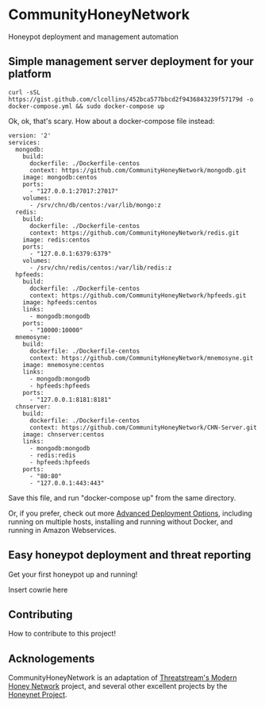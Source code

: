 CommunityHoneyNetwork
=====================

Honeypot deployment and management automation

## Simple management server deployment for your platform

```
curl -sSL https://gist.github.com/clcollins/452bca577bbcd2f9436843239f57179d -o docker-compose.yml && sudo docker-compose up
```

Ok, ok, that's scary.  How about a docker-compose file instead:

```
version: '2'
services:
  mongodb:
    build:
      dockerfile: ./Dockerfile-centos
      context: https://github.com/CommunityHoneyNetwork/mongodb.git
    image: mongodb:centos
    ports:
      - "127.0.0.1:27017:27017"
    volumes:
      - /srv/chn/db/centos:/var/lib/mongo:z
  redis:
    build:
      dockerfile: ./Dockerfile-centos
      context: https://github.com/CommunityHoneyNetwork/redis.git
    image: redis:centos
    ports:
      - "127.0.0.1:6379:6379"
    volumes:
      - /srv/chn/redis/centos:/var/lib/redis:z
  hpfeeds:
    build:
      dockerfile: ./Dockerfile-centos
      context: https://github.com/CommunityHoneyNetwork/hpfeeds.git
    image: hpfeeds:centos
    links:
      - mongodb:mongodb
    ports:
      - "10000:10000"
  mnemosyne:
    build:
      dockerfile: ./Dockerfile-centos
      context: https://github.com/CommunityHoneyNetwork/mnemosyne.git
    image: mnemosyne:centos
    links:
      - mongodb:mongodb
      - hpfeeds:hpfeeds
    ports:
      - "127.0.0.1:8181:8181"
  chnserver:
    build:
      dockerfile: ./Dockerfile-centos
      context: https://github.com/CommunityHoneyNetwork/CHN-Server.git
    image: chnserver:centos
    links:
      - mongodb:mongodb
      - redis:redis
      - hpfeeds:hpfeeds
    ports:
      - "80:80"
      - "127.0.0.1:443:443"
```

Save this file, and run "docker-compose up" from the same directory.


Or, if you prefer, check out more [Advanced Deployment Options](), including running on multiple hosts, installing and running without Docker, and running in Amazon Webservices.

## Easy honeypot deployment and threat reporting

Get your first honeypot up and running!  

Insert cowrie here

## Contributing

How to contribute to this project!

## Acknologements

CommunityHoneyNetwork is an adaptation of [Threatstream's Modern Honey Network](https://threatstream.github.io/mhn/) project, and several other excellent projects by the [Honeynet Project](https://www.honeynet.org/).
